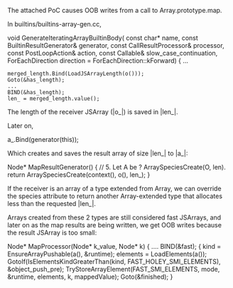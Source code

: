 The attached PoC causes OOB writes from a call to Array.prototype.map.

In builtins/builtins-array-gen.cc,

 void GenerateIteratingArrayBuiltinBody(
      const char* name, const BuiltinResultGenerator& generator,
      const CallResultProcessor& processor, const PostLoopAction& action,
      const Callable& slow_case_continuation,
      ForEachDirection direction = ForEachDirection::kForward) {
  …

    merged_length.Bind(LoadJSArrayLength(o()));
    Goto(&has_length);
    ...
    BIND(&has_length);
    len_ = merged_length.value();

The length of the receiver JSArray (|o_|) is saved in |len_|.

Later on, 

  a_.Bind(generator(this));

Which creates and saves the result array of size |len_| to |a_|:

  Node* MapResultGenerator() {
    // 5. Let A be ? ArraySpeciesCreate(O, len).
    return ArraySpeciesCreate(context(), o(), len_);
  }

If the receiver is an array of a type extended from Array, we can override the species attribute to return another Array-extended type that allocates less than the requested |len_|.

Arrays created from these 2 types are still considered fast JSArrays, and later on as the map results are being written, we get OOB writes because the result JSArray is too small:

Node* MapProcessor(Node* k_value, Node* k) {
  ....
    BIND(&fast);
    {
      kind = EnsureArrayPushable(a(), &runtime);
      elements = LoadElements(a());
      GotoIf(IsElementsKindGreaterThan(kind, FAST_HOLEY_SMI_ELEMENTS),
             &object_push_pre);
      TryStoreArrayElement(FAST_SMI_ELEMENTS, mode, &runtime, elements, k,
                           mappedValue);
      Goto(&finished);
    }

